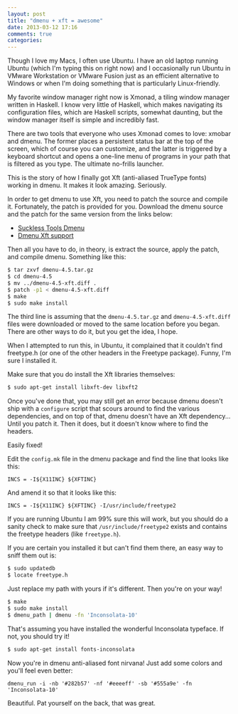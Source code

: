```yaml
---
layout: post
title: "dmenu + xft = awesome"
date: 2013-03-12 17:16
comments: true
categories: 
---
```

Though I love my Macs, I often use Ubuntu. I have an old laptop running Ubuntu 
(which I'm typing this on right now) and I occasionally run Ubuntu in VMware 
Workstation or VMware Fusion just as an efficient alternative to Windows or 
when I'm doing something that is particularly Linux-friendly.

My favorite window manager right now is Xmonad, a tiling window manager 
written in Haskell. I know very little of Haskell, which makes navigating its 
configuration files, which are Haskell scripts, somewhat daunting, but the 
window manager itself is simple and incredibly fast.

There are two tools that everyone who uses Xmonad comes to love: xmobar and 
dmenu. The former places a persistent status bar at the top of the screen, 
which of course you can customize, and the latter is triggered by a keyboard 
shortcut and opens a one-line menu of programs in your path that is filtered 
as you type. The ultimate no-frills launcher.

This is the story of how I finally got Xft (anti-aliased TrueType fonts) 
working in dmenu. It makes it look amazing. Seriously.<!--more-->

In order to get dmenu to use Xft, you need to patch the source and compile it. 
Fortunately, the patch is provided for you. Download the dmenu source and the 
patch for the same version from the links below:

* [Suckless Tools Dmenu](http://tools.suckless.org/dmenu/)
* [Dmenu Xft support](http://tools.suckless.org/dmenu/patches/xft)

Then all you have to do, in theory, is extract the source, apply the patch, 
and compile dmenu. Something like this:

``` bash
$ tar zxvf dmenu-4.5.tar.gz
$ cd dmenu-4.5
$ mv ../dmenu-4.5-xft.diff .
$ patch -p1 < dmenu-4.5-xft.diff
$ make
$ sudo make install
```

The third line is assuming that the `dmenu-4.5.tar.gz` and 
`dmenu-4.5-xft.diff` files were downloaded or moved to the same location 
before you began. There are other ways to do it, but you get the idea, I hope.

When I attempted to run this, in Ubuntu, it complained that it couldn't find 
freetype.h (or one of the other headers in the Freetype package). Funny, I'm 
sure I installed it.

Make sure that you do install the Xft libraries themselves:

``` bash
$ sudo apt-get install libxft-dev libxft2
```

Once you've done that, you may still get an error because dmenu doesn't ship 
with a `configure` script that scours around to find the various dependencies, 
and on top of that, dmenu doesn't have an Xft dependency... Until you patch 
it. Then it does, but it doesn't know where to find the headers.

Easily fixed!

Edit the `config.mk` file in the dmenu package and find the line that looks 
like this:

```
INCS = -I${X11INC} ${XFTINC}
```

And amend it so that it looks like this:

```
INCS = -I${X11INC} ${XFTINC} -I/usr/include/freetype2
```

If you are running Ubuntu I am 99% sure this will work, but you should do a 
sanity check to make sure that `/usr/include/freetype2` exists and contains 
the freetype headers (like `freetype.h`).

If you are certain you installed it but can't find them there, an easy way to 
sniff them out is:

``` bash
$ sudo updatedb
$ locate freetype.h
```

Just replace my path with yours if it's different. Then you're on your way!

``` bash
$ make
$ sudo make install
$ dmenu_path | dmenu -fn 'Inconsolata-10'
```

That's assuming you have installed the wonderful Inconsolata typeface. If not, 
you should try it!

``` bash
$ sudo apt-get install fonts-inconsolata
```

Now you're in dmenu anti-aliased font nirvana! Just add some colors and you'll 
feel even better:

```
dmenu_run -i -nb '#282b57' -nf '#eeeeff' -sb '#555a9e' -fn 'Inconsolata-10'
```

Beautiful. Pat yourself on the back, that was great.
